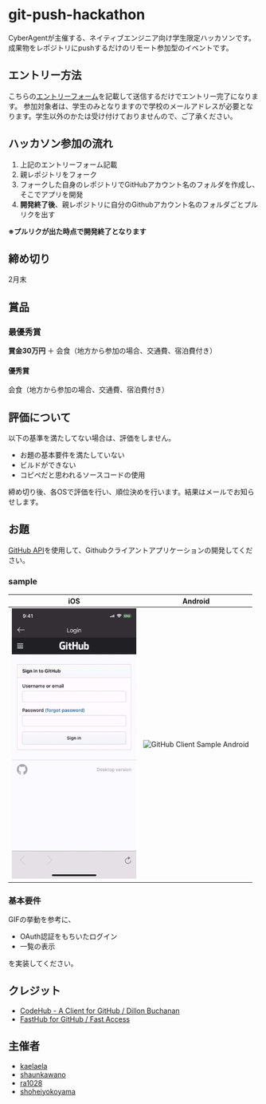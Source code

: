 # git-push-hackathon

CyberAgentが主催する、ネイティブエンジニア向け学生限定ハッカソンです。成果物をレポジトリにpushするだけのリモート参加型のイベントです。

## エントリー方法

こちらの[エントリーフォーム](https://docs.google.com/forms/d/1ZIszYGW0RvmZhBQu4KDWBAaGa2Wnwu69EfRamZ7xat4/viewform?edit_requested=true)を記載して送信するだけでエントリー完了になります。
参加対象者は、学生のみとなりますので学校のメールアドレスが必要となります。学生以外のかたは受け付けておりませんので、ご了承ください。

## ハッカソン参加の流れ

1. 上記のエントリーフォーム記載
2. 親レポジトリをフォーク
3. フォークした自身のレポジトリでGitHubアカウント名のフォルダを作成し、そこでアプリを開発
4. **開発終了後**、親レポジトリに自分のGithubアカウント名のフォルダごとプルリクを出す

**※プルリクが出た時点で開発終了となります**

## 締め切り

2月末

## 賞品

### 最優秀賞
**賞金30万円** ＋ 会食（地方から参加の場合、交通費、宿泊費付き）

#### 優秀賞
会食（地方から参加の場合、交通費、宿泊費付き）

## 評価について

以下の基準を満たしてない場合は、評価をしません。

- お題の基本要件を満たしていない
- ビルドができない
- コピペだと思われるソースコードの使用

締め切り後、各OSで評価を行い、順位決めを行います。結果はメールでお知らせします。

## お題

[GitHub API](https://developer.github.com/v3/)を使用して、Githubクライアントアプリケーションの開発してください。

### sample

|iOS|Android|
|:---:|:---:|
|<img src="./assets/sample_ios.gif" alt="GitHub Client Sample iOS" width="250">|<img src="./assets/sample_android.gif" alt="GitHub Client Sample Android" width="250">|

### 基本要件

GIFの挙動を参考に、

- OAuth認証をもちいたログイン
- 一覧の表示

を実装してください。

## クレジット
- [CodeHub - A Client for GitHub / Dillon Buchanan](https://itunes.apple.com/jp/app/codehub-a-client-for-github/id707173885?mt=8)
- [FastHub for GitHub / Fast Access](https://play.google.com/store/apps/details?id=com.fastaccess.githuib&hl=ja)

## 主催者

- [kaelaela](https://github.com/kaelaela)
- [shaunkawano](https://github.com/shaunkawano)
- [ra1028](https://github.com/ra1028)
- [shoheiyokoyama](https://github.com/shoheiyokoyama)
